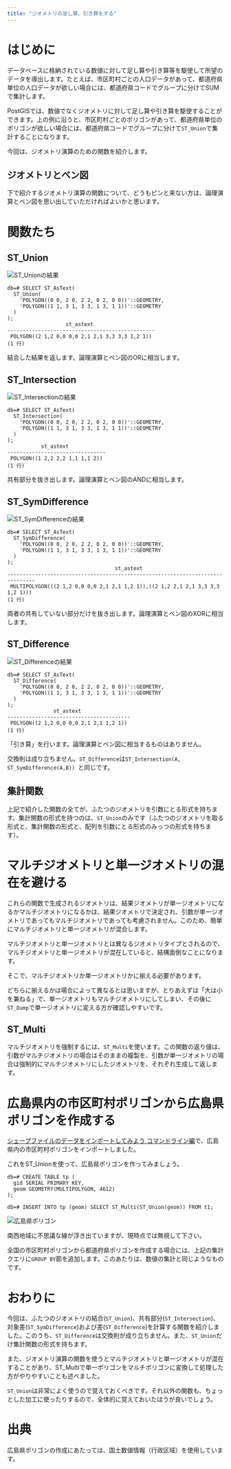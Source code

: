 ```yaml
---
title: "ジオメトリの足し算、引き算をする"
---
```

# はじめに

データベースに格納されている数値に対して足し算や引き算等を駆使して所望のデータを導出します。たとえば、市区町村ごとの人口データがあって、都道府県単位の人口データが欲しい場合には、都道府県コードでグループに分けてSUMで集計します。

PostGISでは、数値でなくジオメトリに対して足し算や引き算を駆使することができます。上の例に沿うと、市区町村ごとのポリゴンがあって、都道府県単位のポリゴンが欲しい場合には、都道府県コードでグループに分けて``ST_Union``で集計することになります。

今回は、ジオメトリ演算のための関数を紹介します。

## ジオメトリとベン図

下で紹介するジオメトリ演算の関数について、どうもピンと来ない方は、論理演算とベン図を思い出していただければよいかと思います。

# 関数たち

## ST_Union

![ST_Unionの結果](https://storage.googleapis.com/zenn-user-upload/2606sovwnmim11nf4qdp7nrl40ad)

```psql
db=# SELECT ST_AsText(
  ST_Union(
    'POLYGON((0 0, 2 0, 2 2, 0 2, 0 0))'::GEOMETRY,
    'POLYGON((1 1, 3 1, 3 3, 1 3, 1 1))'::GEOMETRY
  )
);
                   st_astext                    
------------------------------------------------
 POLYGON((2 1,2 0,0 0,0 2,1 2,1 3,3 3,3 1,2 1))
(1 行)
```

結合した結果を返します。論理演算とベン図のORに相当します。

## ST_Intersection

![ST_Intersectionの結果](!https://storage.googleapis.com/zenn-user-upload/xyln3ubv74n94cu6sg3n37t3lxxl)

```psql
db=# SELECT ST_AsText(
  ST_Intersection(
    'POLYGON((0 0, 2 0, 2 2, 0 2, 0 0))'::GEOMETRY,
    'POLYGON((1 1, 3 1, 3 3, 1 3, 1 1))'::GEOMETRY
  )
);
           st_astext            
--------------------------------
 POLYGON((1 2,2 2,2 1,1 1,1 2))
(1 行)
```

共有部分を抜き出します。論理演算とベン図のANDに相当します。

## ST_SymDifference

![ST_SymDifferenceの結果](https://storage.googleapis.com/zenn-user-upload/qvr8pgima9foslpz0bkyqodc8kyq)

```psql
db=# SELECT ST_AsText(
  ST_SymDifference(
    'POLYGON((0 0, 2 0, 2 2, 0 2, 0 0))'::GEOMETRY,
    'POLYGON((1 1, 3 1, 3 3, 1 3, 1 1))'::GEOMETRY
  )
);
                                   st_astext                                   
-------------------------------------------------------------------------------
 MULTIPOLYGON(((2 1,2 0,0 0,0 2,1 2,1 1,2 1)),((2 1,2 2,1 2,1 3,3 3,3 1,2 1)))
(1 行)
```

両者の共有していない部分だけを抜き出します。論理演算とベン図のXORに相当します。

## ST_Difference

![ST_Differenceの結果](https://storage.googleapis.com/zenn-user-upload/eibc147ay1bxyz56smkrin490ua2)

```psql
db=# SELECT ST_AsText(
  ST_Difference(
    'POLYGON((0 0, 2 0, 2 2, 0 2, 0 0))'::GEOMETRY,
    'POLYGON((1 1, 3 1, 3 3, 1 3, 1 1))'::GEOMETRY
  )
);
               st_astext                
----------------------------------------
 POLYGON((2 1,2 0,0 0,0 2,1 2,1 1,2 1))
(1 行)
```

「引き算」を行います。論理演算とベン図に相当するものはありません。

交換則は成り立ちません。``ST_Difference``は``ST_Intersection(A, ST_SymDifference(A,B))
``と同じです。

## 集計関数

上記で紹介した関数の全てが、ふたつのジオメトリを引数にとる形式を持ちます。集計関数の形式を持つのは、``ST_Union``のみです（ふたつのジオメトリを取る形式と、集計関数の形式と、配列を引数にとる形式のみっつの形式を持ちます）。

# マルチジオメトリと単一ジオメトリの混在を避ける

これらの関数で生成されるジオメトリは、結果ジオメトリが単一ジオメトリになるかマルチジオメトリになるかは、結果ジオメトリで決定され、引数が単一ジオメトリであってもマルチジオメトリであっても考慮されません。このため、簡単にマルチジオメトリと単一ジオメトリが混合します。

マルチジオメトリと単一ジオメトリとは異なるジオメトリタイプとされるので、マルチジオメトリと単一ジオメトリが混在していると、結構面倒なことになります。

そこで、マルチジオメトリか単一ジオメトリかに揃える必要があります。

どちらに揃えるかは場合によって異なるとは思いますが、とりあえずは「大は小を兼ねる」で、単一ジオメトリもマルチジオメトリにしてしまい、その後に``ST_Dump``で単一ジオメトリに変える方が確認しやすいです。

## ST_Multi

マルチジオメトリを強制するには、``ST_Multi``を使います。この関数の返り値は、引数がマルチジオメトリの場合はそのままの複製を、引数が単一ジオメトリの場合は強制的にマルチジオメトリにしたジオメトリを、それぞれ生成して返します。

# 広島県内の市区町村ポリゴンから広島県ポリゴンを作成する

[シェープファイルのデータをインポートしてみよう コマンドライン編](https://zenn.dev/boiledorange73/books/b1de0a18073af70946e0/viewer/3)で、広島県内の市区町村ポリゴンをインポートしました。

これをST_Unionを使って、広島県ポリゴンを作ってみましょう。

```psql
db=# CREATE TABLE tp (
  gid SERIAL PRIMARY KEY,
  geom GEOMETRY(MULTIPOLYGON, 4612)
);

db=# INSERT INTO tp (geom) SELECT ST_Multi(ST_Union(geom)) FROM t1;
```

![広島県ポリゴン](https://storage.googleapis.com/zenn-user-upload/txrbl9y2aav2t772zfwtyo1mu47r)

南西地域に不思議な線が浮き出ていますが、現時点では無視して下さい。

全国の市区町村ポリゴンから都道府県ポリゴンを作成する場合には、上記の集計クエリに``GROUP BY``節を追加します。このあたりは、数値の集計と同じようなものです。

# おわりに

今回は、ふたつのジオメトリの結合(``ST_Union``)、共有部分(``ST_Intersection``)、対象差(``ST_SymDifference``)および差(``ST_Difference``)を計算する関数を紹介しました。このうち、``ST_Difference``は交換則が成り立ちません。また、``ST_Union``だけ集計関数の形式を持ちます。

また、ジオメトリ演算の関数を使うとマルチジオメトリと単一ジオメトリが混在することがあり、ST_Multiで単一ポリゴンをマルチポリゴンに変換して処理した方がやりやすいことも述べました。

``ST_Union``は非常によく使うので覚えておくべきです。それ以外の関数も、ちょっとした加工に使ったりするので、全体的に覚えておいたほうが良いでしょう。

# 出典

広島県ポリゴンの作成にあたっては、国土数値情報（行政区域）を使用しています。
